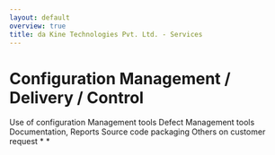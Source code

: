 ```yaml
---
layout: default
overview: true
title: da Kine Technologies Pvt. Ltd. - Services
---
```

# Configuration Management / Delivery / Control

Use of configuration Management tools
Defect Management tools
Documentation, Reports
Source code packaging
Others on customer request
*
*